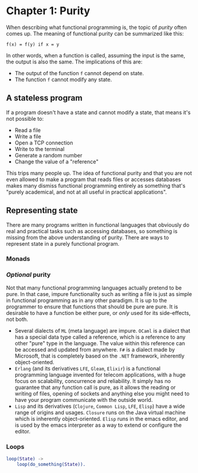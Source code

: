 # Chapter 1: Purity
When describing what functional programming is, the topic of _purity_ often
comes up. The meaning of functional purity can be summarized like this:

```
f(x) = f(y) if x = y
```

In other words, when a function is called, assuming the input is the same,
the output is also the same. The implications of this are:

* The output of the function `f` cannot depend on state.
* The function `f` cannot modify any state.

## A stateless program
If a program doesn't have a state and cannot modify a state, that means it's not
possible to:

* Read a file
* Write a file
* Open a TCP connection
* Write to the terminal
* Generate a random number
* Change the value of a "reference"

This trips many people up. The idea of functional purity and that you are not
even allowed to make a program that reads files or accesses databases makes many
dismiss functional programming entirely as something that's "purely academical,
and not at all useful in practical applications".

## Representing state
There are many programs written in functional languages that obviously do
real and practical tasks such as accessing databases, so something is missing
from the above understanding of purity. There are ways to represent state in
a purely functional program.

### Monads

### _Optional_ purity
Not that many functional programming languages actually pretend to be pure.
In that case, impure functionality such as writing a file is just as simple
in functional programming as in any other paradigm. It is up to the programmer
to ensure that functions that should be pure are pure. It is desirable to have
a function be either pure, or _only_ used for its side-effects, not both.

* Several dialects of `ML` (meta language) are impure. `OCaml` is a dialect
  that has a special data type called a reference, which is a reference to any
  other "pure" type in the language. The value within this reference can
  be accessed and updated from anywhere. `F#` is a dialect made by Microsoft,
  that is completely based on the `.NET` framework, inherently object-oriented.
* `Erlang` (and its derivatives `LFE`, `Gleam`, `Elixir`) is a functional
  programming language invented for telecom applications, with a huge focus on
  scalability, concurrence and reliability. It simply has no guarantee that any
  function call is pure, as it allows the reading or writing of files, opening
  of sockets and anything else you might need to have your program communicate
  with the outside world.
* `Lisp` and its derivatives (`Clojure`, `Common Lisp`, `LFE`, `Elisp`) have
  a wide range of origins and usages. `Closure` runs on the Java virtual machine
  which is inherently object-oriented. `Elisp` runs in the emacs editor, and is
  used by the emacs interpreter as a way to extend or configure the editor.

### Loops
```erlang
loop(State) ->
    loop(do_something(State)).
```